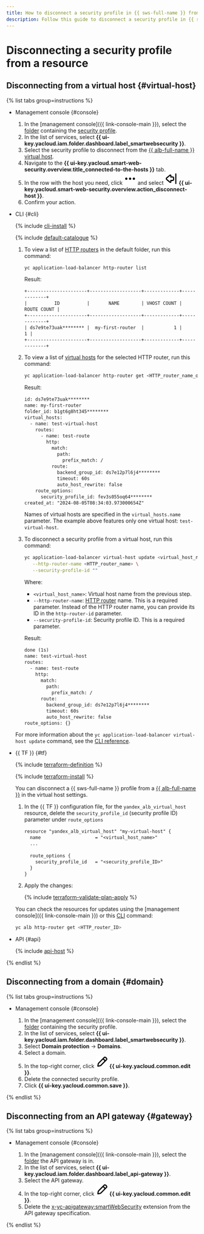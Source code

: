 ```yaml
---
title: How to disconnect a security profile in {{ sws-full-name }} from a virtual host, domain, or API gateway
description: Follow this guide to disconnect a security profile in {{ sws-full-name }} from a protected resource.
---
```


# Disconnecting a security profile from a resource

## Disconnecting from a virtual host {#virtual-host}

{% list tabs group=instructions %}

- Management console {#console}

  1. In the [management console]({{ link-console-main }}), select the [folder](../../resource-manager/concepts/resources-hierarchy.md#folder) containing the [security profile](../concepts/profiles.md).
  1. In the list of services, select **{{ ui-key.yacloud.iam.folder.dashboard.label_smartwebsecurity }}**.
  1. Select the security profile to disconnect from the [{{ alb-full-name }}](../../application-load-balancer/) [virtual host](../../application-load-balancer/concepts/http-router.md#virtual-host).
  1. Navigate to the **{{ ui-key.yacloud.smart-web-security.overview.title_connected-to-the-hosts }}** tab.
  1. In the row with the host you need, click ![options](../../_assets/console-icons/ellipsis.svg) and select ![disconnect](../../_assets/console-icons/arrow-shape-left-from-line.svg) **{{ ui-key.yacloud.smart-web-security.overview.action_disconnect-host }}**.
  1. Confirm your action.

- CLI {#cli}

  {% include [cli-install](../../_includes/cli-install.md) %}

  {% include [default-catalogue](../../_includes/default-catalogue.md) %}

  1. To view a list of [HTTP routers](../../application-load-balancer/concepts/http-router.md) in the default folder, run this command:

     ```bash
     yc application-load-balancer http-router list
     ```

     Result:

     ```text
     +----------------------+-------------------+-------------+-------------+
     |          ID          |       NAME        | VHOST COUNT | ROUTE COUNT |
     +----------------------+-------------------+-------------+-------------+
     | ds7e9te73uak******** |  my-first-router  |           1 |           1 |
     +----------------------+-------------------+-------------+-------------+
     ```

  1. To view a list of [virtual hosts](../../application-load-balancer/concepts/http-router.md#virtual-host) for the selected HTTP router, run this command:

     ```bash
     yc application-load-balancer http-router get <HTTP_router_name_or_ID>
     ```

     Result:

     ```text
     id: ds7e9te73uak********
     name: my-first-router
     folder_id: b1gt6g8ht345********
     virtual_hosts:
       - name: test-virtual-host
         routes:
           - name: test-route
             http:
               match:
                 path:
                   prefix_match: /
               route:
                 backend_group_id: ds7e12p7l6j4********
                 timeout: 60s
                 auto_host_rewrite: false
         route_options:
           security_profile_id: fev3s055oq64********
     created_at: "2024-08-05T08:34:03.973000654Z"
     ```

     Names of virtual hosts are specified in the `virtual_hosts.name` parameter. The example above features only one virtual host: `test-virtual-host`.

  1. To disconnect a security profile from a virtual host, run this command:

     ```bash
     yc application-load-balancer virtual-host update <virtual_host_name> \
        --http-router-name <HTTP_router_name> \
        --security-profile-id ""
     ```

     Where:

     * `<virtual_host_name>`: Virtual host name from the previous step.
     * `--http-router-name`: [HTTP router](../../application-load-balancer/concepts/http-router.md) name. This is a required parameter. Instead of the HTTP router name, you can provide its ID in the `http-router-id` parameter.
     * `--security-profile-id`: Security profile ID. This is a required parameter.

     Result:

     ```text
     done (1s)
     name: test-virtual-host
     routes:
       - name: test-route
         http:
           match:
             path:
               prefix_match: /
           route:
             backend_group_id: ds7e12p7l6j4********
             timeout: 60s
             auto_host_rewrite: false
     route_options: {}
     ```

  For more information about the `yc application-load-balancer virtual-host update` command, see the [CLI reference](../../cli/cli-ref/application-load-balancer/cli-ref/virtual-host/update.md).

- {{ TF }} {#tf}

  {% include [terraform-definition](../../_tutorials/_tutorials_includes/terraform-definition.md) %}

  {% include [terraform-install](../../_includes/terraform-install.md) %}

  You can disconnect a {{ sws-full-name }} profile from a [{{ alb-full-name }}](../../application-load-balancer/concepts/index.md) in the virtual host settings.

  1. In the {{ TF }} configuration file, for the `yandex_alb_virtual_host` resource, delete the `security_profile_id` (security profile ID) parameter under `route_options`

      ```hcl
      resource "yandex_alb_virtual_host" "my-virtual-host" {
        name                    = "<virtual_host_name>"
        ...

        route_options {
          security_profile_id   = "<security_profile_ID>"
        }
      }
      ```

  1. Apply the changes:

       {% include [terraform-validate-plan-apply](../../_tutorials/_tutorials_includes/terraform-validate-plan-apply.md) %}

  You can check the resources for updates using the [management console]({{ link-console-main }}) or this [CLI](../../cli/) command:

  ```bash
  yc alb http-router get <HTTP_router_ID>
  ```

- API {#api}

  {% include [api-host](../../_includes/smartwebsecurity/api-host.md) %}

{% endlist %}

## Disconnecting from a domain {#domain}

{% list tabs group=instructions %}

- Management console {#console}

  1. In the [management console]({{ link-console-main }}), select the [folder](../../resource-manager/concepts/resources-hierarchy.md#folder) containing the security profile.
  1. In the list of services, select **{{ ui-key.yacloud.iam.folder.dashboard.label_smartwebsecurity }}**.
  1. Select **Domain protection** → **Domains**.
  1. Select a domain. 
  1. In the top-right corner, click ![image](../../_assets/console-icons/pencil.svg) **{{ ui-key.yacloud.common.edit }}**.
  1. Delete the connected security profile.
  1. Click **{{ ui-key.yacloud.common.save }}**.

{% endlist %}

## Disconnecting from an API gateway {#gateway}

{% list tabs group=instructions %}

- Management console {#console}

  1. In the [management console]({{ link-console-main }}), select the [folder](../../resource-manager/concepts/resources-hierarchy.md#folder) the API gateway is in.
  1. In the list of services, select **{{ ui-key.yacloud.iam.folder.dashboard.label_api-gateway }}**.
  1. Select the API gateway.
  1. In the top-right corner, click ![image](../../_assets/console-icons/pencil.svg) **{{ ui-key.yacloud.common.edit }}**.
  1. Delete the [x-yc-apigateway:smartWebSecurity](../../api-gateway/concepts/extensions/sws.md) extension from the API gateway specification.

{% endlist %}
